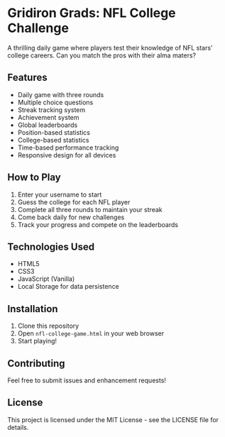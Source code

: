 # Gridiron Grads: NFL College Challenge

A thrilling daily game where players test their knowledge of NFL stars' college careers. Can you match the pros with their alma maters?

## Features

- Daily game with three rounds
- Multiple choice questions
- Streak tracking system
- Achievement system
- Global leaderboards
- Position-based statistics
- College-based statistics
- Time-based performance tracking
- Responsive design for all devices

## How to Play

1. Enter your username to start
2. Guess the college for each NFL player
3. Complete all three rounds to maintain your streak
4. Come back daily for new challenges
5. Track your progress and compete on the leaderboards

## Technologies Used

- HTML5
- CSS3
- JavaScript (Vanilla)
- Local Storage for data persistence

## Installation

1. Clone this repository
2. Open `nfl-college-game.html` in your web browser
3. Start playing!

## Contributing

Feel free to submit issues and enhancement requests!

## License

This project is licensed under the MIT License - see the LICENSE file for details. 